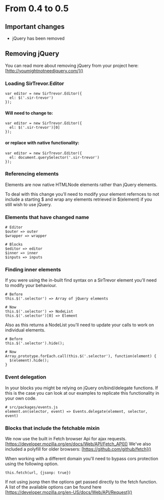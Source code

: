 # From 0.4 to 0.5

## Important changes

- jQuery has been removed

## Removing jQuery

You can read more about removing jQuery from your project here: [http://youmightnotneedjquery.com/]()

### Loading SirTrevor.Editor

```
var editor = new SirTrevor.Editor({
  el: $('.sir-trevor')
});
```

#### Will need to change to:

```
var editor = new SirTrevor.Editor({
  el: $('.sir-trevor')[0]
});
```

#### or replace with native functionality:

```
var editor = new SirTrevor.Editor({
  el: document.querySelector('.sir-trevor')
});
```

### Referencing elements

Elements are now native HTMLNode elements rather than jQuery elements.

To deal with this change you'll need to modify your element refernces to not include a starting $ and wrap any elements retrieved in $(element) if you still wish to use jQuery.

### Elements that have changed name

```
# Editor
$outer => outer
$wrapper => wrapper

# Blocks
$editor => editor
$inner => inner
$inputs => inputs
```

### Finding inner elements

If you were using the in-built find syntax on a SirTrevor element you'll need to modify your behaviour.

```
# Before
this.$('.selector') => Array of jQuery elements

# Now
this.$('.selector') => NodeList
this.$('.selector')[0] => Element
```

Also as this returns a NodeList you'll need to update your calls to work on individual elements.

```
# Before
this.$('.selector').hide();

# Now
Array.prototype.forEach.call(this.$('.selector'), function(element) {
  $(element).hide();
}
```

### Event delegation

In your blocks you might be relying on jQuery on/bind/delegate functions. If this is the case you can look at our examples to replicate this functionality in your own code.

```
# src/packages/events.js
element.on(selector, event) => Events.delegate(element, selector, event)
```

### Blocks that include the fetchable mixin

We now use the built in Fetch browser Api for ajax requests.
[https://developer.mozilla.org/en/docs/Web/API/Fetch_API]()
We've also included a polyfill for older browsers: [https://github.com/github/fetch]()

When working with a different domain you'll need to bypass cors protection using the following option.

```
this.fetch(url, {jsonp: true})
```

If not using jsonp then the options get passed directly to the fetch function. A list of the available options can be found here [https://developer.mozilla.org/en-US/docs/Web/API/Request]()

